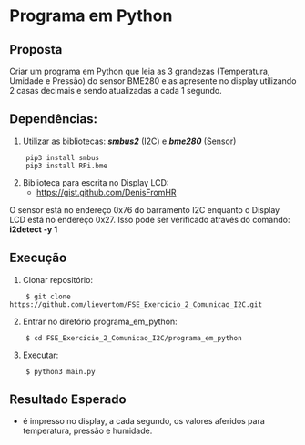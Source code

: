 # Programa em Python

## Proposta

Criar um programa em Python que leia as 3 grandezas (Temperatura, Umidade e Pressão) do sensor BME280 e as apresente no display utilizando 2 casas decimais e sendo atualizadas a cada 1 segundo.

## Dependências:

1. Utilizar as bibliotecas: **_smbus2_** (I2C) e **_bme280_** (Sensor)

```
    pip3 install smbus
    pip3 install RPi.bme
```

2. Biblioteca para escrita no Display LCD:
    - https://gist.github.com/DenisFromHR

O sensor está no endereço 0x76 do barramento I2C enquanto o Display LCD está no endereço
0x27. Isso pode ser verificado através do comando: **i2detect -y 1**

## Execução

1. Clonar repositório:

```
    $ git clone https://github.com/lievertom/FSE_Exercicio_2_Comunicao_I2C.git
```

2. Entrar no diretório programa_em_python:

```
    $ cd FSE_Exercicio_2_Comunicao_I2C/programa_em_python
```

3. Executar:

```
    $ python3 main.py
```

## Resultado Esperado

- é impresso no display, a cada segundo, os valores aferidos para temperatura, pressão e humidade.
